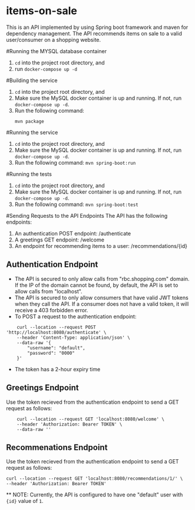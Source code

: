 # items-on-sale
This is an API implemented by using Spring boot framework and maven for dependency management. 
The API recommends items on sale to a valid user/consumer on a shopping website.


#Running the MYSQL database container
1. `cd` into the project root directory, and
2. run `docker-compose up -d`

#Building the service
1. `cd` into the project root directory, and
2. Make sure the MySQL docker container is up and running. If not, run `docker-compose up -d`.
3. Run the following command:
    ```
    mvn package
    ```

#Running the service
1. `cd` into the project root directory, and
2. Make sure the MySQL docker container is up and running.  If not, run `docker-compose up -d`.
3. Run the following command:
    ```mvn spring-boot:run```

#Running the tests
1. `cd` into the project root directory, and
2. Make sure the MySQL docker container is up and running. If not, run `docker-compose up -d`.
3. Run the following command:
    ```mvn spring-boot:test```

#Sending Requests to the API Endpoints
The API has the following endpoints:
1. An authentication POST endpoint: /authenticate
2. A greetings GET endpoint: /welcome
3. An endpoint for recommending items to a user: /recommendations/{id}

## Authentication Endpoint
- The API is secured to only allow calls from "rbc.shopping.com" domain. If the IP of the domain cannot be found, by default, 
the API is set to allow calls from "localhost".
- The API is secured to only allow consumers that have valid JWT tokens when they call the API. 
If a consumer does not have a valid token, it will receive a 403 forbidden error.
- To POST a request to the authentication endpoint:
```
    curl --location --request POST 'http://localhost:8080/authenticate' \
    --header 'Content-Type: application/json' \
    --data-raw '{
        "username": "default",
        "password": "0000"
    }'
```
- The token has a 2-hour expiry time

## Greetings Endpoint
Use the token recieved from the authentication endpoint to send a GET request as follows:
```
    curl --location --request GET 'localhost:8080/welcome' \
    --header 'Authorization: Bearer TOKEN' \
    --data-raw ''
```

## Recommenations Endpoint
Use the token recieved from the authentication endpoint to send a GET request as follows:
```
curl --location --request GET 'localhost:8080/recommendations/1/' \
--header 'Authorization: Bearer TOKEN'
```

** NOTE: Currently, the API is configured to have one "default" user with `{id}` value of `1`.